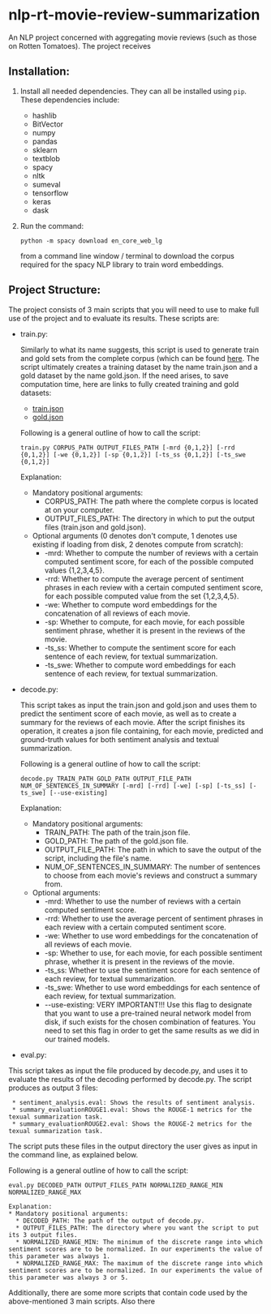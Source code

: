 # nlp-rt-movie-review-summarization
An NLP project concerned with aggregating movie reviews (such as those on Rotten Tomatoes). The project receives 

## Installation:
1. Install all needed dependencies. They can all be installed using `pip`. These dependencies include:
    * hashlib
    * BitVector
    * numpy
    * pandas
    * sklearn
    * textblob
    * spacy
    * nltk
    * sumeval
    * tensorflow
    * keras
    * dask
1. Run the command:

   `python -m spacy download en_core_web_lg `

   from a command line window / terminal to download the corpus required for the spacy NLP library to train word embeddings.

## Project Structure:
The project consists of 3 main scripts that you will need to use to make full use of the project and to evaluate its results. These scripts are:

* train.py:
  
  Similarly to what its name suggests, this script is used to generate train and gold sets from the complete corpus (which can be found [here](https://drive.google.com/open?id=1WSc8pYM0f3N_TMHiorClerI91xcm9CvQ).
  The script ultimately creates a training dataset by the name train.json and a gold dataset by the name gold.json. If the need arises, to save computation time, here are links to fully created training and gold datasets:
    * [train.json](https://drive.google.com/open?id=1J4c0YAyrJH2POhpUxk0b3bN8odsgB4W9)
    * [gold.json](https://drive.google.com/open?id=1UbcnIkXsR_aDjxI3CoRV67oecX1FYKnW)
    
    Following is a general outline of how to call the script:
  
  `train.py CORPUS_PATH OUTPUT_FILES_PATH [-mrd {0,1,2}] [-rrd {0,1,2}] [-we {0,1,2}] [-sp {0,1,2}]
                                          [-ts_ss {0,1,2}] [-ts_swe {0,1,2}]`
                                          
  Explanation:
    * Mandatory positional arguments:
      * CORPUS_PATH: The path where the complete corpus is located at on your computer.
      * OUTPUT_FILES_PATH: The directory in which to put the output files (train.json and gold.json).
    * Optional arguments (0 denotes don't compute, 1 denotes use existing if loading from disk, 2 denotes compute from scratch):
      * -mrd: Whether to compute the number of reviews with a certain computed sentiment score, for each of the possible computed values {1,2,3,4,5}.
      * -rrd: Whether to compute the average percent of sentiment phrases in each review with a certain computed sentiment score, for each possible computed value from the set {1,2,3,4,5}.
      * -we: Whether to compute word embeddings for the concatenation of all reviews of each movie.
      * -sp: Whether to compute, for each movie, for each possible sentiment phrase, whether it is present in the reviews of the movie.
      * -ts_ss: Whether to compute the sentiment score for each sentence of each review, for textual summarization.
      * -ts_swe: Whether to compute word embeddings for each sentence of each review, for textual summarization.
  
* decode.py:

  This script takes as input the train.json and gold.json and uses them to predict the sentiment score of each movie, as well as to create a summary for the reviews of each movie. After the script finishes its operation, it creates a json file containing, for each movie, predicted and ground-truth values for both sentiment analysis and textual summarization.
  
  Following is a general outline of how to call the script:
  
  
  `decode.py TRAIN_PATH GOLD_PATH OUTPUT_FILE_PATH NUM_OF_SENTENCES_IN_SUMMARY [-mrd] [-rrd] [-we] [-sp] [-ts_ss] [-ts_swe]
                 [--use-existing]`
  
    Explanation:
    * Mandatory positional arguments:
      * TRAIN_PATH: The path of the train.json file.
      * GOLD_PATH: The path of the gold.json file.
      * OUTPUT_FILE_PATH: The path in which to save the output of the script, including the file's name.
      * NUM_OF_SENTENCES_IN_SUMMARY: The number of sentences to choose from each movie's reviews and construct a summary from.
    * Optional arguments:
      * -mrd: Whether to use the number of reviews with a certain computed sentiment score.
      * -rrd: Whether to use the average percent of sentiment phrases in each review with a certain computed sentiment score.
      * -we: Whether to use word embeddings for the concatenation of all reviews of each movie.
      * -sp: Whether to use, for each movie, for each possible sentiment phrase, whether it is present in the reviews of the movie.
      * -ts_ss: Whether to use the sentiment score for each sentence of each review, for textual summarization.
      * -ts_swe: Whether to use word embeddings for each sentence of each review, for textual summarization.
      * --use-existing: VERY IMPORTANT!!! Use this flag to designate that you want to use a pre-trained neural network model from disk, if such exists for the chosen combination of features. You need to set this flag in order to get the same results as we did in our trained models.

* eval.py:

 This script takes as input the file produced by decode.py, and uses it to evaluate the results of the decoding performed by decode.py. The script produces as output 3 files:
 
     * sentiment_analysis.eval: Shows the results of sentiment analysis.
     * summary_evaluationROUGE1.eval: Shows the ROUGE-1 metrics for the texual summarization task.
     * summary_evaluationROUGE2.eval: Shows the ROUGE-2 metrics for the texual summarization task.

  The script puts these files in the output directory the user gives as input in the command line, as explained below.
  
  Following is a general outline of how to call the script:
  
  
  `eval.py DECODED_PATH OUTPUT_FILES_PATH NORMALIZED_RANGE_MIN NORMALIZED_RANGE_MAX`
  
    Explanation:
    * Mandatory positional arguments:
      * DECODED_PATH: The path of the output of decode.py.
      * OUTPUT_FILES_PATH: The directory where you want the script to put its 3 output files.
      * NORMALIZED_RANGE_MIN: The minimum of the discrete range into which sentiment scores are to be normalized. In our experiments the value of this parameter was always 1.
      * NORMALIZED_RANGE_MAX: The maximum of the discrete range into which sentiment scores are to be normalized. In our experiments the value of this parameter was always 3 or 5.

Additionally, there are some more scripts that contain code used by the above-mentioned 3 main scripts. Also there
